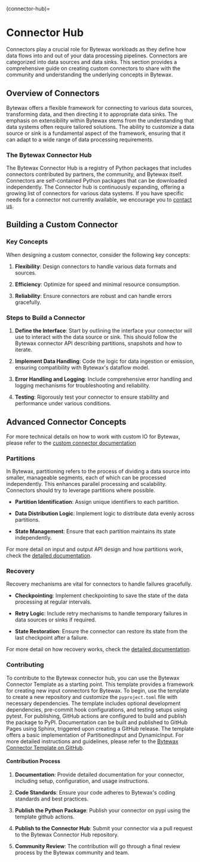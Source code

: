 (connector-hub)=
# Connector Hub

Connectors play a crucial role for Bytewax workloads as they define
how data flows into and out of your data processing pipelines.
Connectors are categorized into data sources and data sinks. This
section provides a comprehensive guide on creating custom connectors
to share with the community and understanding the underlying concepts
in Bytewax.

## Overview of Connectors

Bytewax offers a flexible framework for connecting to various data
sources, transforming data, and then directing it to appropriate data
sinks. The emphasis on extensibility within Bytewax stems from the
understanding that data systems often require tailored solutions. The
ability to customize a data source or sink is a fundamental aspect of
the framework, ensuring that it can adapt to a wide range of data
processing requirements.

### The Bytewax Connector Hub

The Bytewax Connector Hub is a registry of Python packages that
includes connectors contributed by partners, the community, and
Bytewax itself. Connectors are self-contained Python packages that can
be downloaded independently. The Connector hub is continuously
expanding, offering a growing list of connectors for various data
systems. If you have specific needs for a connector not currently
available, we encourage you to [contact
us](https://www.bytewax.io/contact-us/).

## Building a Custom Connector

### Key Concepts

When designing a custom connector, consider the following key
concepts:

1. **Flexibility**: Design connectors to handle various data formats
   and sources.

2. **Efficiency**: Optimize for speed and minimal resource
   consumption.

3. **Reliability**: Ensure connectors are robust and can handle errors
   gracefully.

### Steps to Build a Connector

1. **Define the Interface**: Start by outlining the interface your
   connector will use to interact with the data source or sink. This
   should follow the Bytewax connector API describing partitions,
   snapshots and how to iterate.

2. **Implement Data Handling**: Code the logic for data ingestion or
   emission, ensuring compatibility with Bytewax's dataflow model.

3. **Error Handling and Logging**: Include comprehensive error
   handling and logging mechanisms for troubleshooting and
   reliability.

4. **Testing**: Rigorously test your connector to ensure stability and
   performance under various conditions.

## Advanced Connector Concepts

For more technical details on how to work with custom IO for Bytewax,
please refer to the [custom connector
documentation](/articles/advanced-concepts/custom-connectors.md)

### Partitions

In Bytewax, partitioning refers to the process of dividing a data
source into smaller, manageable segments, each of which can be
processed independently. This enhances parallel processing and
scalability. Connectors should try to leverage partitions where
possible.

- **Partition Identification**: Assign unique identifiers to each
  partition.

- **Data Distribution Logic**: Implement logic to distribute data
  evenly across partitions.

- **State Management**: Ensure that each partition maintains its state
  independently.

For more detail on input and output API design and how partitions
work, check the [detailed
documentation](/articles/concepts/inputs-outputs.md).

### Recovery

Recovery mechanisms are vital for connectors to handle failures
gracefully.

- **Checkpointing**: Implement checkpointing to save the state of the
  data processing at regular intervals.

- **Retry Logic**: Include retry mechanisms to handle temporary
  failures in data sources or sinks if required.

- **State Restoration**: Ensure the connector can restore its state
  from the last checkpoint after a failure.

For more detail on how recovery works, check the [detailed
documentation](/articles/concepts/recovery.md).

### Contributing

To contribute to the Bytewax connector hub, you can use the Bytewax
Connector Template as a starting point. This template provides a
framework for creating new input connectors for Bytewax. To begin, use
the template to create a new repository and customize the
`pyproject.toml` file with necessary dependencies. The template
includes optional development dependencies, pre-commit hook
configurations, and testing setups using pytest. For publishing,
GitHub actions are configured to build and publish the package to
PyPI. Documentation can be built and published to GitHub Pages using
Sphinx, triggered upon creating a GitHub release. The template offers
a basic implementation of PartitionedInput and DynamicInput. For more
detailed instructions and guidelines, please refer to the [Bytewax
Connector Template on
GitHub](https://github.com/bytewax/bytewax-connector-template).

#### Contribution Process

1. **Documentation**: Provide detailed documentation for your
   connector, including setup, configuration, and usage instructions.

2. **Code Standards**: Ensure your code adheres to Bytewax's coding
   standards and best practices.

3. **Publish the Python Package**: Publish your connector on pypi
   using the template github actions.

4. **Publish to the Connector Hub**: Submit your connector via a pull
   request to the Bytewax Connector Hub repository.

5. **Community Review**: The contribution will go through a final
   review process by the Bytewax community and team.
